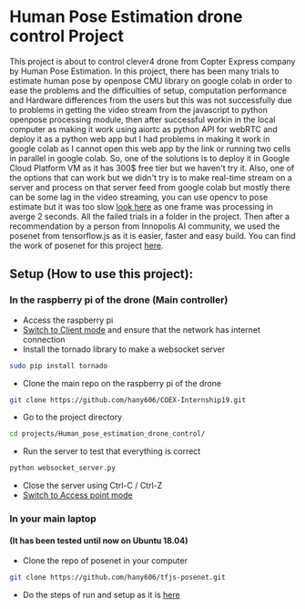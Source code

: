 # Human Pose Estimation drone control Project

This project is about to control clever4 drone from Copter Express company by Human Pose Estimation. In this project, there has been many trials to estimate human pose by openpose CMU library on google colab in order to ease the problems and the difficulties of setup, computation performance and Hardware differences from the users but this was not successfully due to problems in getting the video stream from the javascript to python openpose processing module, then after successful workin in the local computer as making it work using aiortc as python API for webRTC and deploy it as a python web app but I had problems in making it work in google colab as I cannot open this web app by the link or running two cells in parallel in google colab. So, one of the solutions is to deploy it in Google Cloud Platform VM as it has 300$ free tier but we haven't try it. Also, one of the options that can work but we didn't try is to make real-time stream on a server and process on that server feed from google colab but mostly there can be some lag in the video streaming, you can use opencv to pose estimate but it was too slow [look here](https://www.learnopencv.com/tag/openpose/) as one frame was processing in averge 2 seconds. All the failed trials in a folder in the project. Then after a recommendation by a person from Innopolis AI community, we used the posenet from tensorflow.js as it is easier, faster and easy build. You can find the work of posenet for this project [here](https://github.com/hany606/tfjs-posenet).

## Setup (How to use this project):
### In the raspberry pi of the drone (Main controller)
- Access the raspberry pi
- [Switch to Client mode](https://clever.copterexpress.com/en/network.html) and ensure that the network has internet connection
- Install the tornado library to make a websocket server
```sh
sudo pip install tornado
```
- Clone the main repo on the raspberry pi of the drone
```sh
git clone https://github.com/hany606/COEX-Internship19.git
```
- Go to the project directory
```sh
cd projects/Human_pose_estimation_drone_control/
```
- Run the server to test that everything is correct
```sh
python websocket_server.py
```
- Close the server using Ctrl-C / Ctrl-Z
- [Switch to Access point mode](https://clever.copterexpress.com/en/network.html)

### In your main laptop
#### (It has been tested until now on Ubuntu 18.04)
- Clone the repo of posenet in your computer
```sh
git clone https://github.com/hany606/tfjs-posenet.git
```
- Do the steps of run and setup as it is [here](https://github.com/hany606/tfjs-posenet/tree/master/posenet)

